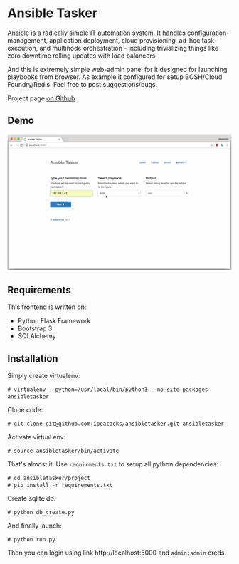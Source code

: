 # Ansible Tasker

<p><a href="https://github.com/ansible">Ansible</a> is a radically simple IT automation system. It handles configuration-management, application deployment, cloud provisioning, ad-hoc task-execution, and multinode orchestration - including trivializing things like zero downtime rolling updates with load balancers.</p>
<p>And this is extremely simple web-admin panel for it designed for launching playbooks from browser. As example it configured for setup BOSH/Cloud Foundry/Redis. Feel free to post suggestions/bugs.</p>
<p>Project page <a href="https://github.com/ipeacocks/ansibletasker">on Github</a></p>

## Demo

<p align="center">
  <img src="screenshots/ansibletasker.gif" />
</p>

## Requirements

This frontend is written on:

* Python Flask Framework
* Bootstrap 3
* SQLAlchemy

## Installation

Simply create virtualenv:

```
# virtualenv --python=/usr/local/bin/python3 --no-site-packages ansibletasker
```

Clone code:

```
# git clone git@github.com:ipeacocks/ansibletasker.git ansibletasker
```

Activate virtual env:

```
# source ansibletasker/bin/activate
```

That's almost it. Use `requirments.txt` to setup all python dependencies:

```
# cd ansibletasker/project
# pip install -r requirements.txt
```

Create sqlite db:

```
# python db_create.py
```

And finally launch:

```
# python run.py
```

Then you can login using link http://localhost:5000 and `admin:admin` creds.
